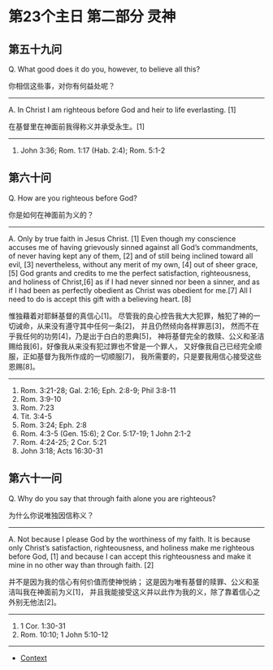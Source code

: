 # 第23个主日 第二部分 灵神

## 第五十九问

Q. What good does it do you, however, to believe all this?

你相信这些事，对你有何益处呢？

---

A. In Christ I am righteous before God and heir to life everlasting. [1]

在基督里在神面前我得称义并承受永生。[1]

---

1. John 3:36; Rom. 1:17 (Hab. 2:4); Rom. 5:1-2

## 第六十问

Q. How are you righteous before God?

你是如何在神面前为义的？

---

A. Only by true faith in Jesus Christ. [1]
Even though my conscience accuses me
of having grievously sinned against all God’s commandments,
of never having kept any of them, [2]
and of still being inclined toward all evil, [3]
nevertheless,
without any merit of my own, [4]
out of sheer grace, [5]
God grants and credits to me
the perfect satisfaction, righteousness, and holiness of Christ,[6]
as if I had never sinned nor been a sinner,
and as if I had been as perfectly obedient
as Christ was obedient for me.[7]
All I need to do
is accept this gift with a believing heart. [8]

惟独藉着对耶稣基督的真信心[1]。
尽管我的良心控告我大大犯罪，触犯了神的一切诫命，从来没有遵守其中任何一条[2]，
并且仍然倾向各样罪恶[3]，
然而不在乎我任何的功劳[4]，乃是出于白白的恩典[5]，
神将基督完全的救赎、公义和圣洁赐给我[6]，好像我从来没有犯过罪也不曾是一个罪人，
又好像我自己已经完全顺服，正如基督为我所作成的一切顺服[7]，
我所需要的，只是要我用信心接受这些恩赐[8]。

---

1. Rom. 3:21-28; Gal. 2:16; Eph. 2:8-9; Phil 3:8-11
2. Rom. 3:9-10
3. Rom. 7:23
4. Tit. 3:4-5
5. Rom. 3:24; Eph. 2:8
6. Rom. 4:3-5 (Gen. 15:6); 2 Cor. 5:17-19; 1 John 2:1-2
7. Rom. 4:24-25; 2 Cor. 5:21
8. John 3:18; Acts 16:30-31

## 第六十一问

Q. Why do you say that through faith alone you are righteous?

为什么你说唯独因信称义？

---

A. Not because I please God by the worthiness of my faith.
It is because only Christ’s satisfaction, righteousness, and holiness
make me righteous before God, [1]
and because I can accept this righteousness and make it mine
in no other way than through faith. [2]

并不是因为我的信心有何价值而使神悦纳；
这是因为唯有基督的赎罪、公义和圣洁叫我在神面前为义[1]，
并且我能接受这义并以此作为我的义，除了靠着信心之外别无他法[2]。

---

1. 1 Cor. 1:30-31
2. Rom. 10:10; 1 John 5:10-12

----

* [Context](./welcome)